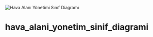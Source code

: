![Hava Alanı Yönetimi Sınıf Diagramı](https://github.com/MehmetKurmaz/hava_alani_yonetim_sinif_diagrami/assets/111184509/79df5bde-dd1f-42bb-89d4-861ba439607f)
# hava_alani_yonetim_sinif_diagrami
